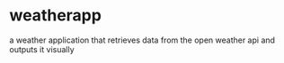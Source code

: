 # weatherapp
a weather application that retrieves data from the open weather api and outputs it visually 
